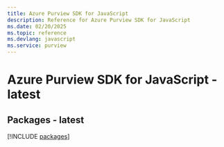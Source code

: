 ```yaml
---
title: Azure Purview SDK for JavaScript
description: Reference for Azure Purview SDK for JavaScript
ms.date: 02/20/2025
ms.topic: reference
ms.devlang: javascript
ms.service: purview
---
```

# Azure Purview SDK for JavaScript - latest
## Packages - latest
[!INCLUDE [packages](purview-index.md)]